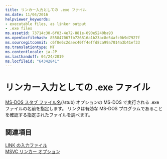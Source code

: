 ```yaml
---
title: リンカー入力としての .exe ファイル
ms.date: 11/04/2016
helpviewer_keywords:
- executable files, as linker output
- .exe files
ms.assetid: 73714c30-6f03-4e72-881e-090e5240ba93
ms.openlocfilehash: 855847067fb726816a1b23ac8e54afc0b9d7927f
ms.sourcegitcommit: c6f8e6c2daec40ff4effd8ca99a7014a3b41ef33
ms.translationtype: MT
ms.contentlocale: ja-JP
ms.lasthandoff: 04/24/2019
ms.locfileid: "64342841"
---
```

# <a name="exe-files-as-linker-input"></a>リンカー入力としての .exe ファイル

[MS-DOS スタブ ファイル名](stub-ms-dos-stub-file-name.md)(/stub) オプションの MS-DOS で実行される .exe ファイルの名前を指定します。 リンクは有効な MS-DOS プログラムであることを確認する指定されたファイルを調べます。

## <a name="see-also"></a>関連項目

[LINK の入力ファイル](link-input-files.md)<br/>
[MSVC リンカー オプション](linker-options.md)
